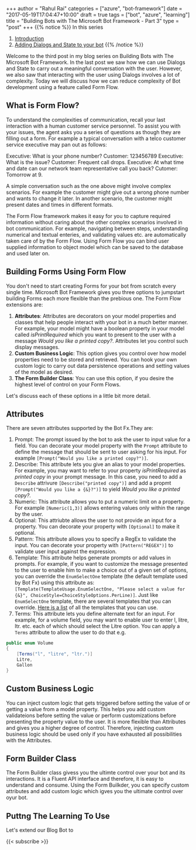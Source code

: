 ﻿+++
author = "Rahul Rai"
categories = ["azure", "bot-framework"]
date = "2017-05-19T17:04:47+10:00"
draft = true
tags = ["bot", "azure", "learning"]
title = "Building Bots with The Microsoft Bot Framework - Part 3"
type = "post"
+++
{{% notice %}}
In this series

1. [Introduction](/post/Building-Bots-with-The-Microsoft-Bot-Framework---Part-1/)
2. [Adding Dialogs and State to your bot](/post/Building-Bots-with-The-Microsoft-Bot-Framework---Part-2/)
{{% /notice %}}

Welcome to the third post in my blog series on Building Bots with The Microsoft Bot Framework. In the last post we saw how we can use Dialogs and State to carry out a meaningful conversation with the user. However, we also saw that interacting with the user using Dialogs involves a lot of complexity. Today we will discuss how we can reduce complexity of Bot development using a feature called Form Flow.

## What is Form Flow?
To understand the complexities of communication, recall your last interaction with a human customer service personnel. To assist you with your issues, the agent asks you a series of questions as though they are filling out a form. For example a typical conversation with a telco customer service executive may pan out as follows:

Executive: What is your phone number?
Customer: 123456789
Executive: What is the issue?
Customer: Frequent call drops.
Executive: At what time and date can our network team representative call you back?
Cutomer: Tomorrow at 9.

A simple conversation such as the one above  might involve complex scenarios. For example the customer might give out a wrong phone number and wants to change it later. In another scenario, the customer might present dates and times in different formats.

The Form Flow framework makes it easy for you to capture required information without caring about the other complex scenarios involved in bot communication. For example, navigating between steps, understanding numerical and textual enteries, and validating values etc. are automatically taken care of by the Form Flow. Using Form Flow you can bind user supplied information to object model which can be saved to the database and used later on.

## Building Forms Using Form Flow
You don't need to start creating Forms for your bot from scratch every single time. Microsoft Bot Framework gives you three options to jumpstart building Forms each more flexible than the prebious one. The Form Flow extensions are: 

1. **Attributes**: Attributes are decorators on your model properties and classes that help people interact with your bot in a much better manner. For example, your model might have a boolean property in your model called *isPrintRequired* which you want to present to the user with a message *Would you like a printed copy?*. Attributes let you control such display messages.
2. **Custom Business Logic**: This option gives you control over how model properties need to be stored and retrieved. You can hook your own custom logic to carry out data persistence operations and setting values of the model as desired.
3. **The Form Builder Class**: You can use this option, if you desire the highest level of control on your Form Flows.

Let's discuss each of these options in a little bit more detail.

## Attributes
There are seven attributes supported by the Bot Fx.They are:

1. Prompt: The prompt issued by the bot to ask the user to input value for a field. You can decorate your model property with the `Prompt` attribute to define the message that should be sent to user asking for his input. For example `[Prompt("Would you like a printed copy?")]`.
2. Describe: This attribute lets you give an alias to your model properties. For example, you may want to refer to your property *isPrintRequired* as *printed copy* in your prompt message. In this case, you need to add a `Describe` attrivure `[Describe("printed copy")]` and  add a propmt `[Prompt("Would you like a {&}?")]` to yield *Would you like a printed copy?*.
3. Numeric: This attribute allows you to put a numeric limit on a property. For example `[Numeric(1,3)]` allows entering values only within the range by the user.
4.  Optional: This attriubte allows the user to not provide an input for a property. You can decorate your property with `[Optional]` to make it optional.
5. Pattern: This attribute allows you to specify a RegEx to validate the input. You can decorate your property with `[Pattern("REGEX")]` to validate user input against the expression.
6. Template: This attribute helps generate prompts or add values in prompts. For example, if you want to customize the message presented to the user to enable him to make a choice out of a given set of options, you can override the `EnumSelectOne` template (the default template used by Bot Fx) using this attribute as: `[Template(TemplateUsage.EnumSelectOne, "Please select a value for {&}", ChoiceStyle=ChoiceStyleOptions.PerLine)]`. Just like `EnumSelectOne` template, there are several templates that you can override. [Here is a list](http://bit.ly/2rX0YiR) of all the templates that you can use.
7. Terms: This attribute lets you define alternate text for an input. For example, for a volume field, you may want to enable user to enter l, litre, ltr. etc. each of which should select the Litre option. You can apply a `Terms` attribute to allow the user to do that e.g.
~~~CS
public enum Volume
{
	[Terms("l", "litre", "ltr.")]
	Litre,
	Gallon
}
~~~

## Custom Business Logic
You can inject custom logic that gets triggered before setting the value of or getting a value from a model property. This helps you add custom validateions before setting the value or perform customizations before presenting the property value to the user. It is more flexible than Attributes and gives you a higher degree of control. Therefore, injecting custom business logic should be used only if you have exhausted all possibilities with the Attributes.

## Form Builder Class
The Form Builder class givess you the ultimte control over your bot and its interactions. It is a Fluent API interface and therefore, it is easy to understand and consume. Using the Form Builkder, you can specify custom attributes and add custom logic which igves you the ultimate control over oyur bot.

## Puttng The Learning To Use
Let's extend our Blog Bot to 

{{< subscribe >}}